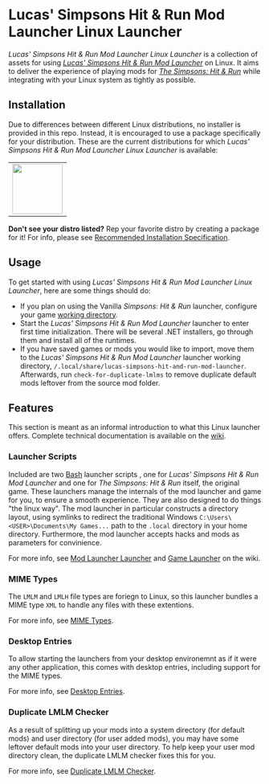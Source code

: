 # Lucas' Simpsons Hit & Run Mod Launcher Linux Launcher
*Lucas' Simpsons Hit & Run Mod Launcher Linux Launcher* is a collection of assets for using [*Lucas' Simpsons Hit & Run Mod Launcher*](https://donutteam.com/downloads/4/) on Linux. It aims to deliver the experience of playing mods for [*The Simpsons: Hit & Run*](https://en.wikipedia.org/wiki/The_Simpsons:_Hit_%26_Run) while integrating with your Linux system as tightly as possible.

## Installation
Due to differences between different Linux distributions, no installer is provided in this repo. Instead, it is encouraged to use a package specifically for your distribution. These are the current distributions for which *Lucas' Simpsons Hit & Run Mod Launcher Linux Launcher* is available:
<table>
  <tr>
    <td>
      <a href="https://aur.archlinux.org/packages/lucas-simpsons-hit-and-run-mod-launcher/">
        <img src="https://www.archlinux.org/static/logos/archlinux-logo-dark-scalable.518881f04ca9.svg" height="100" />
      </a>
    </td>
  </tr>
</table>

**Don't see your distro listed?** Rep your favorite distro by creating a package for it! For info, please see [Recommended Installation Specification](https://github.com/TheKoopaKingdom/lucas-simpsons-hit-and-run-mod-launcher-linux-launcher/wiki/Recommended-Installation-Specification).

## Usage
To get started with using *Lucas' Simpsons Hit & Run Mod Launcher Linux Launcher*, here are some things should do:
- If you plan on using the Vanilla *Simpsons: Hit & Run* launcher, configure your game [working directory](https://github.com/TheKoopaKingdom/lucas-simpsons-hit-and-run-mod-launcher-linux-launcher/wiki/Game-Launcher#working-directories).
- Start the *Lucas' Simpsons Hit & Run Mod Launcher* launcher to enter first time initialization. There will be several .NET installers, go through them and install all of the runtimes.
- If you have saved games or mods you would like to import, move them to the *Lucas' Simpsons Hit & Run Mod Launcher* launcher working directory, `/.local/share/lucas-simpsons-hit-and-run-mod-launcher`. Afterwards, run `check-for-duplicate-lmlms` to remove duplicate default mods leftover from the source mod folder.

## Features
This section is meant as an informal introduction to what this Linux launcher offers. Complete technical documentation is available on the [wiki](https://github.com/TheKoopaKingdom/lucas-simpsons-hit-and-run-mod-launcher-linux-launcher/wiki).

### Launcher Scripts
Included are two [Bash](https://www.gnu.org/software/bash/) launcher scripts , one for *Lucas' Simpsons Hit & Run Mod Launcher* and one for *The Simpsons: Hit & Run* itself, the original game. These launchers manage the internals of the mod launcher and game for you, to ensure a smooth experience. They are also designed to do things "the linux way". The mod launcher in particular constructs a directory layout, using symlinks to redirect the traditional Windows `C:\Users\<USER>\Documents\My Games...` path to the `.local` directory in your home directory. Furthermore, the mod launcher accepts hacks and mods as parameters for convinience.

For more info, see [Mod Launcher Launcher](https://github.com/TheKoopaKingdom/lucas-simpsons-hit-and-run-mod-launcher-linux-launcher/wiki/Mod-Launcher-Launcher) and [Game Launcher](https://github.com/TheKoopaKingdom/lucas-simpsons-hit-and-run-mod-launcher-linux-launcher/wiki/Game-Launcher) on the wiki.

### MIME Types
The `LMLM` and `LMLH` file types are foriegn to Linux, so this launcher bundles a MIME type `XML` to handle any files with these extentions.

For more info, see [MIME Types](https://github.com/TheKoopaKingdom/lucas-simpsons-hit-and-run-mod-launcher-linux-launcher/wiki/MIME-Types).

### Desktop Entries
To allow starting the launchers from your desktop environemnt as if it were any other application, this comes with desktop entries, including support for the MIME types.

For more info, see [Desktop Entries](https://github.com/TheKoopaKingdom/lucas-simpsons-hit-and-run-mod-launcher-linux-launcher/wiki/Desktop-Entries).

### Duplicate LMLM Checker
As a result of splitting up your mods into a system directory (for default mods) and user directory (for user added mods), you may have some leftover default mods into your user directory. To help keep your user mod directory clean, the duplicate LMLM checker fixes this for you.

For more info, see [Duplicate LMLM Checker](https://github.com/TheKoopaKingdom/lucas-simpsons-hit-and-run-mod-launcher-linux-launcher/wiki/Duplicate-LMLM-Checker).